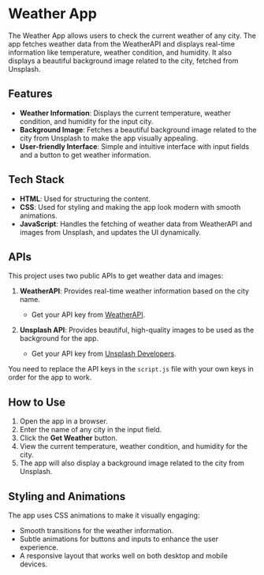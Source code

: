 # Weather App

The Weather App allows users to check the current weather of any city. The app fetches weather data from the WeatherAPI and displays real-time information like temperature, weather condition, and humidity. It also displays a beautiful background image related to the city, fetched from Unsplash.

## Features

- **Weather Information**: Displays the current temperature, weather condition, and humidity for the input city.
- **Background Image**: Fetches a beautiful background image related to the city from Unsplash to make the app visually appealing.
- **User-friendly Interface**: Simple and intuitive interface with input fields and a button to get weather information.

## Tech Stack

- **HTML**: Used for structuring the content.
- **CSS**: Used for styling and making the app look modern with smooth animations.
- **JavaScript**: Handles the fetching of weather data from WeatherAPI and images from Unsplash, and updates the UI dynamically.

## APIs

This project uses two public APIs to get weather data and images:

1. **WeatherAPI**: Provides real-time weather information based on the city name.
   - Get your API key from [WeatherAPI](https://www.weatherapi.com/).

2. **Unsplash API**: Provides beautiful, high-quality images to be used as the background for the app.
   - Get your API key from [Unsplash Developers](https://unsplash.com/developers).

You need to replace the API keys in the `script.js` file with your own keys in order for the app to work.

## How to Use

1. Open the app in a browser.
2. Enter the name of any city in the input field.
3. Click the **Get Weather** button.
4. View the current temperature, weather condition, and humidity for the city.
5. The app will also display a background image related to the city from Unsplash.

## Styling and Animations

The app uses CSS animations to make it visually engaging:
- Smooth transitions for the weather information.
- Subtle animations for buttons and inputs to enhance the user experience.
- A responsive layout that works well on both desktop and mobile devices.


